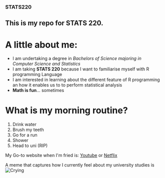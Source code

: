 ### STATS220

## This is my repo for STATS 220. 

# A little about me:

- I am undertaking a degree in *Bachelors of Science majoring in Computer Science and Statistics*
- I am taking **STATS 220** because I want to familiarise myself with R programming Language
- I am interested in learning about the different feature of R programming an how it enables us to to perform statistical analysis
- **Math is fun**... sometimes

# What is my morning routine?

1. Drink water
2. Brush my teeth
3. Go for a run
4. Shower
5. Head to uni (RIP)

My Go-to website when I'm fried is: [Youtube](https://www.youtube.com) or [Netflix](http://netflix.com/)

A meme that captures how I currently feel about my university studies is ![Crying](https://media3.giphy.com/media/v1.Y2lkPTc5MGI3NjExdHIzeXY0M3h1Mmk0cnJrdDY4aThmZDQyNjI1c25oejNyd3JiZnVjNCZlcD12MV9pbnRlcm5hbF9naWZfYnlfaWQmY3Q9Zw/iJJ6E58EttmFqgLo96/giphy.gif)
